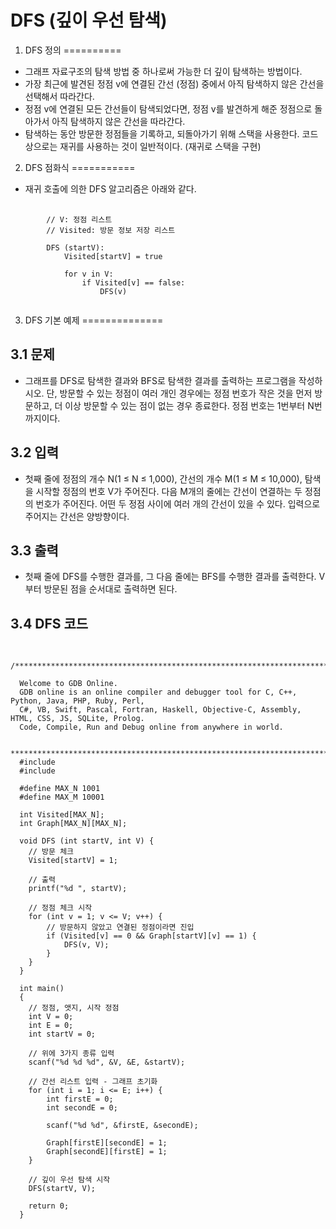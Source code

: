 DFS (깊이 우선 탐색)
================

1. DFS 정의
==========
+ 그래프 자료구조의 탐색 방법 중 하나로써 가능한 더 깊이 탐색하는 방법이다.
+ 가장 최근에 발견된 정점 v에 연결된 간선 (정점) 중에서 아직 탐색하지 않은 간선을 선택해서 따라간다.
+ 정점 v에 연결된 모든 간선들이 탐색되었다면, 정점 v를 발견하게 해준 정점으로 돌아가서 아직 탐색하지 않은 간선을 따라간다.
+ 탐색하는 동안 방문한 정점들을 기록하고, 되돌아가기 위해 스택을 사용한다. 코드상으로는 재귀를 사용하는 것이 일반적이다. (재귀로 스택을 구현)

2. DFS 점화식
===========
+ 재귀 호출에 의한 DFS 알고리즘은 아래와 같다.

<pre>
    <code>
        // V: 정점 리스트
        // Visited: 방문 정보 저장 리스트

        DFS (startV):
            Visited[startV] = true

            for v in V:
                if Visited[v] == false:
                    DFS(v)
    </code>
</pre>

3. DFS 기본 예제
==============

3.1 문제
-------
+ 그래프를 DFS로 탐색한 결과와 BFS로 탐색한 결과를 출력하는 프로그램을 작성하시오. 단, 방문할 수 있는 정점이 여러 개인 경우에는 정점 번호가 작은 것을 먼저 방문하고, 더 이상 방문할 수 있는 점이 없는 경우 종료한다. 정점 번호는 1번부터 N번까지이다.

3.2 입력
-------
+ 첫째 줄에 정점의 개수 N(1 ≤ N ≤ 1,000), 간선의 개수 M(1 ≤ M ≤ 10,000), 탐색을 시작할 정점의 번호 V가 주어진다. 다음 M개의 줄에는 간선이 연결하는 두 정점의 번호가 주어진다. 어떤 두 정점 사이에 여러 개의 간선이 있을 수 있다. 입력으로 주어지는 간선은 양방향이다.

3.3 출력
-------
+ 첫째 줄에 DFS를 수행한 결과를, 그 다음 줄에는 BFS를 수행한 결과를 출력한다. V부터 방문된 점을 순서대로 출력하면 된다.

3.4 DFS 코드
-----------
<pre>
  <code>
  /******************************************************************************

  Welcome to GDB Online.
  GDB online is an online compiler and debugger tool for C, C++, Python, Java, PHP, Ruby, Perl,
  C#, VB, Swift, Pascal, Fortran, Haskell, Objective-C, Assembly, HTML, CSS, JS, SQLite, Prolog.
  Code, Compile, Run and Debug online from anywhere in world.

  *******************************************************************************/
  #include <stdio.h>
  #include <stdlib.h>

  #define MAX_N 1001
  #define MAX_M 10001

  int Visited[MAX_N];
  int Graph[MAX_N][MAX_N];

  void DFS (int startV, int V) {
    // 방문 체크
    Visited[startV] = 1;

    // 출력
    printf("%d ", startV);

    // 정점 체크 시작
    for (int v = 1; v <= V; v++) {
        // 방문하지 않았고 연결된 정점이라면 진입
        if (Visited[v] == 0 && Graph[startV][v] == 1) {
            DFS(v, V);
        }
    }
  }

  int main()
  {
    // 정점, 앳지, 시작 정점
    int V = 0;
    int E = 0;
    int startV = 0;

    // 위에 3가지 종류 입력
    scanf("%d %d %d", &V, &E, &startV);

    // 간선 리스트 입력 - 그래프 초기화
    for (int i = 1; i <= E; i++) {
        int firstE = 0;
        int secondE = 0;
        
        scanf("%d %d", &firstE, &secondE);

        Graph[firstE][secondE] = 1;
        Graph[secondE][firstE] = 1;
    }

    // 깊이 우선 탐색 시작
    DFS(startV, V);

    return 0;
  }

  </code>
</pre>
